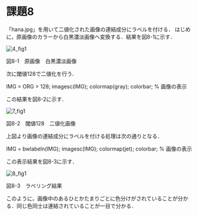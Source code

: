 # 課題8
「hana.jpg」を用いて二値化された画像の連結成分にラベルを付ける．
はじめに，原画像のカラーから白黒濃淡画像へ変換する．結果を図8-1に示す．

![4_fig1](https://user-images.githubusercontent.com/35133431/35190516-ef9ec70c-fea6-11e7-938b-1affdc9a3d2a.png)

図8-1　原画像　白黒濃淡画像

次に閾値128で二値化を行う．

IMG = ORG > 128; 
imagesc(IMG); colormap(gray); colorbar; % 画像の表示

この結果を図8-2に示す．

![7_fig1](https://user-images.githubusercontent.com/35133431/35190499-9bf672b2-fea6-11e7-9456-330d5db9bdc9.png)

図8-2　閾値128　二値化画像

上図より画像の連結成分にラベルを付ける処理は次の通りとなる．

IMG = bwlabeln(IMG);
imagesc(IMG); colormap(jet); colorbar; % 画像の表示

この表示結果を図8-3に示す．

![8_fig1](https://user-images.githubusercontent.com/35133431/35190546-a504536e-fea7-11e7-90ce-def69202b61f.png)

図8-3　ラベリング結果

このように，画像中のあるひとかたまりごとに色分けがされていることが分かる．同じ色同士は連結されていることが一目で分かる．
